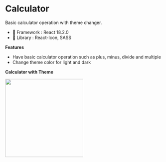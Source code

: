 # Calculator

Basic calculator operation with theme changer. 

- 🍞 Framework : React 18.2.0
- 🥪 Library : React-Icon, SASS

**Features**
- Have basic calculator operation such as plus, minus, divide and multiple
- Change theme color for light and dark

**Calculator with Theme**

<img src="https://github.com/jocunda/calculator/blob/master/src/assets/calculator.jpg" width="250px">

